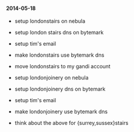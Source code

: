 #### 2014-05-18 ####

* setup londonstairs on nebula
* setup london stairs dns on bytemark
* setup tim's email
* make londonstairs use bytemark dns
* move londonstairs to my gandi account
* setup londonjoinery on nebula
* setup londonjoinery dns on bytemark
* setup tim's email
* make londonjoinery use bytemark dns

* think about the above for  {surrey,sussex}stairs
